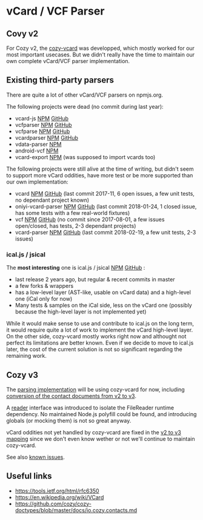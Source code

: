 # vCard / VCF Parser

## Covy v2

For Cozy v2, the [cozy-vcard](https://github.com/cozy/cozy-vcard) was
developped, which mostly worked for our most important usecases.
But we didn't really have the time to maintain our own complete vCard/VCF
parser implementation.

## Existing third-party parsers

There are quite a lot of other vCard/VCF parsers on npmjs.org.

The following projects were dead (no commit during last year):

* vcard-js
  [NPM](https://www.npmjs.com/package/vcard-js) [GitHub](https://github.com/zuojiang/vcard-js)
* vcfparser
  [NPM](https://www.npmjs.com/package/vcfparser) [GitHub](https://github.com/comoyo/vcfparser)
* vcfparse
  [NPM](https://www.npmjs.com/package/vcfparse) [GitHub](https://github.com/sachinb94/vcfParse)
* vcardparser
  [NPM](https://www.npmjs.com/package/vcardparser) [GitHub](https://github.com/woutervroege/node-vcardparser)
* vdata-parser
  [NPM](https://www.npmjs.com/package/vdata-parser)
* android-vcf
  [NPM](https://www.npmjs.com/package/android-vcf)
* vcard-export
  [NPM](https://www.npmjs.com/package/vcardexport)
  (was supposed to import vcards too)

The following projects were still alive at the time of writing, but didn't seem
to support more vCard oddities, have more test or be more supported than our own
implementation:

* vcard
  [NPM](https://www.npmjs.com/package/vcard) [GitHub](https://github.com/jasperla/node-vcard)
  (last commit 2017-11, 6 open issues, a few unit tests, no dependant project
  known)
* oniyi-vcard-parser
  [NPM](https://www.npmjs.com/package/oniyi-vcard-parser) [GitHub](https://github.com/benkroeger/oniyi-vcard-parser)
  (last commit 2018-01-24, 1 closed issue, has some tests with a few
  real-world fixtures)
* vcf
  [NPM](https://www.npmjs.com/package/vcf) [GitHub](https://github.com/jhermsmeier/node-vcf)
  (no commit since 2017-08-01, a few issues open/closed, has tests,
  2-3 dependant projects)
* vcard-parser
  [NPM](https://www.npmjs.com/package/vcard-parser) [GitHub](https://github.com/Heymdall/vcard)
  (last commit 2018-02-19, a few unit tests, 2-3 issues)

### ical.js / jsical

The **most interesting** one is ical.js / jsical [NPM](https://www.npmjs.com/package/ical.js) [GitHub](https://github.com/mozilla-comm/ical.js) :

* last release 2 years ago, but regular & recent commits in master
* a few forks & wrappers
* has a low-level layer (AST-like, usable on vCard data) and a high-level one (iCal only
  for now)
* Many tests & samples on the iCal side, less on the vCard one (possibly because the
  high-level layer is not implemented yet)

While it would make sense to use and contribute to ical.js on the long term,
it would require quite a lot of work to implement the vCard high-level layer.
On the other side, cozy-vcard mostly works right now and althought not perfect
its limitations are better known.
Even if we decide to move to ical.js later, the cost of the current solution
is not so significant regarding the remaining work.

## Cozy v3

The [parsing implementation](./parser.js) will be using cozy-vcard for now,
including [conversion of the contact documents from v2 to v3](./v2to3.js).

A [reader](./reader.js) interface was introduced to isolate the FileReader
runtime dependency. No maintained Node.js polyfill could be found, and
introducing globals (or mocking them) is not so great anyway.

vCard oddities not yet handled by cozy-vcard are fixed in the
[v2 to v3 mapping](./v2tov3.js) since we don't even know wether or not we'll
continue to maintain cozy-vcard.

See also [known issues](./KNOWN_ISSUES.md).

## Useful links

* https://tools.ietf.org/html/rfc6350
* https://en.wikipedia.org/wiki/VCard
* https://github.com/cozy/cozy-doctypes/blob/master/docs/io.cozy.contacts.md
